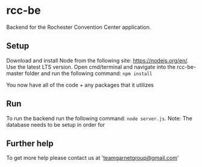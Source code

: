 # rcc-be
Backend for the Rochester Convention Center application.

## Setup

Download and install Node from the following site: https://nodejs.org/en/. Use the latest LTS version.
Open cmd/terminal and navigate into the rcc-be-master folder and run the following command: `npm install`

You now have all of the code + any packages that it utilizes

## Run

To run the backend run the following command: `node server.js`. 
Note: The database needs to be setup in order for

## Further help

To get more help please contact us at 'teamgarnetgroup@gmail.com'


